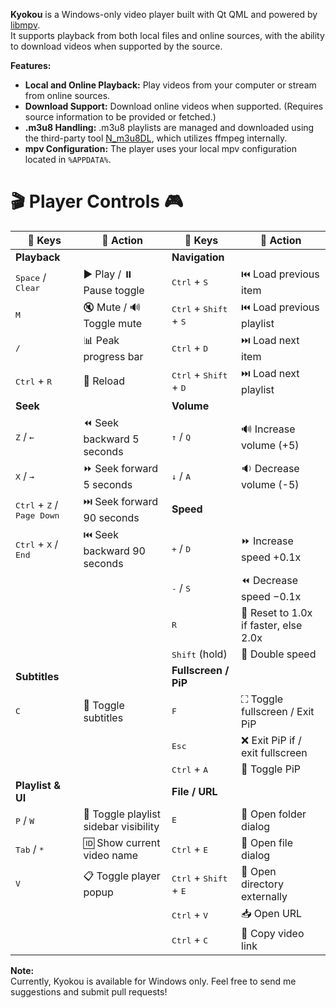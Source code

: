 **Kyokou** is a Windows-only video player built with Qt QML and powered by [libmpv](https://mpv.io/).  
It supports playback from both local files and online sources, with the ability to download videos when supported by the source.

**Features:**
- **Local and Online Playback:** Play videos from your computer or stream from online sources.
- **Download Support:** Download online videos when supported. (Requires source information to be provided or fetched.)
- **.m3u8 Handling:** .m3u8 playlists are managed and downloaded using the third-party tool [N_m3u8DL](https://github.com/nilaoda/N_m3u8DL-CLI), which utilizes ffmpeg internally.
- **mpv Configuration:** The player uses your local mpv configuration located in `%APPDATA%`.

# 🎬 **Player Controls** 🎮

| 🔑 **Keys**                             | 🎯 **Action**                                         | 🔑 **Keys**                             | 🎯 **Action**                                         |
|----------------------------------------|------------------------------------------------------|----------------------------------------|------------------------------------------------------|
| **Playback**                           |                                                      | **Navigation**                         |                                                      |
| <kbd>Space</kbd> / <kbd>Clear</kbd>    | ▶️ Play / ⏸️ Pause toggle                             | <kbd>Ctrl</kbd> + <kbd>S</kbd>        | ⏮️ Load previous item                                |
| <kbd>M</kbd>                           | 🔇 Mute / 🔊 Toggle mute                             | <kbd>Ctrl</kbd> + <kbd>Shift</kbd> + <kbd>S</kbd> | ️⏮️ Load previous playlist                  |
| <kbd>/</kbd>                           | 📊 Peak progress bar            | <kbd>Ctrl</kbd> + <kbd>D</kbd>        | ⏭️ Load next item                                    |
| <kbd>Ctrl</kbd> + <kbd>R</kbd>         | 🔄 Reload                                            | <kbd>Ctrl</kbd> + <kbd>Shift</kbd> + <kbd>D</kbd> | ⏭️ Load next playlist                      |
| **Seek**                              |                                                      | **Volume**                            |                                                      |
| <kbd>Z</kbd> / <kbd>←</kbd>            | ⏪ Seek backward 5 seconds                             | <kbd>↑</kbd> / <kbd>Q</kbd>           | 🔊 Increase volume (+5)                              |
| <kbd>X</kbd> / <kbd>→</kbd>            | ⏩ Seek forward 5 seconds                              | <kbd>↓</kbd> / <kbd>A</kbd>           | 🔉 Decrease volume (-5)                              |
| <kbd>Ctrl</kbd> + <kbd>Z</kbd> / <kbd>Page Down</kbd> | ⏭️ Seek forward 90 seconds                    | **Speed**                             |                                                      |
| <kbd>Ctrl</kbd> + <kbd>X</kbd> / <kbd>End</kbd>      | ⏮️ Seek backward 90 seconds                    | <kbd>+</kbd> / <kbd>D</kbd>           | ⏩ Increase speed +0.1x |
|                                        |                                                      | <kbd>-</kbd> / <kbd>S</kbd>           | ⏪ Decrease speed −0.1x |
|                                        |                                                      | <kbd>R</kbd>                         | 🔄 Reset to 1.0x if faster, else 2.0x          |
|                                        |                                                      | <kbd>Shift</kbd> (hold)              | 🚀 Double speed                           |
| **Subtitles**                        |                                                      | **Fullscreen / PiP**                  |                                                      |
| <kbd>C</kbd>                          | 💬 Toggle subtitles                            | <kbd>F</kbd>                         | ⛶ Toggle fullscreen / Exit PiP             |
|                                        |                                                      | <kbd>Esc</kbd>                      | ❌ Exit PiP if / exit fullscreen           |
|                                        |                                                      | <kbd>Ctrl</kbd> + <kbd>A</kbd>       | 🔳 Toggle PiP                                   |
| **Playlist & UI**                    |                                                      | **File / URL**                      |                                                      |
| <kbd>P</kbd> / <kbd>W</kbd>            | 📜 Toggle playlist sidebar visibility                | <kbd>E</kbd>                         | 📂 Open folder dialog                                |
| <kbd>Tab</kbd> / <kbd>*</kbd>          | 🆔 Show current video name                    | <kbd>Ctrl</kbd> + <kbd>E</kbd>       | 📁 Open file dialog                                  |
| <kbd>V</kbd>                          | 📋 Toggle player popup                           | <kbd>Ctrl</kbd> + <kbd>Shift</kbd> + <kbd>E</kbd> | 📂 Open directory externally         |
|                                        |                                                      | <kbd>Ctrl</kbd> + <kbd>V</kbd>       | 📥 Open URL                                          |
|                                        |                                                      | <kbd>Ctrl</kbd> + <kbd>C</kbd>       | 🔗 Copy video link                                   |

**Note:**  
Currently, Kyokou is available for Windows only.
Feel free to send me suggestions and submit pull requests!
